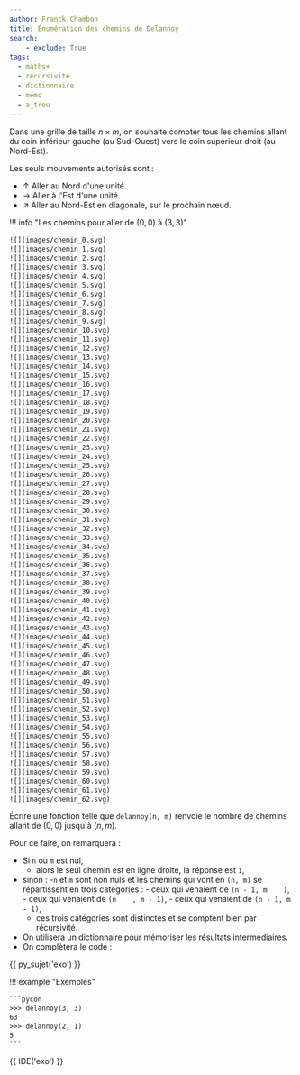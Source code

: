 ```yaml
---
author: Franck Chambon
title: Énumération des chemins de Delannoy
search:
    - exclude: True
tags:
  - maths+
  - récursivité
  - dictionnaire
  - mémo
  - a_trou
---
```

Dans une grille de taille $n×m$, on souhaite compter tous les chemins allant du coin inférieur gauche (au Sud-Ouest) vers le coin supérieur droit (au Nord-Est).

Les seuls mouvements autorisés sont :

- ↑ Aller au Nord d'une unité.
- → Aller à l'Est d'une unité.
- ↗ Aller au Nord-Est en diagonale, sur le prochain nœud.

!!! info "Les chemins pour aller de $(0, 0)$ à $(3, 3)$"

    ![](images/chemin_0.svg)
    ![](images/chemin_1.svg)
    ![](images/chemin_2.svg)
    ![](images/chemin_3.svg)
    ![](images/chemin_4.svg)
    ![](images/chemin_5.svg)
    ![](images/chemin_6.svg)
    ![](images/chemin_7.svg)
    ![](images/chemin_8.svg)
    ![](images/chemin_9.svg)
    ![](images/chemin_10.svg)
    ![](images/chemin_11.svg)
    ![](images/chemin_12.svg)
    ![](images/chemin_13.svg)
    ![](images/chemin_14.svg)
    ![](images/chemin_15.svg)
    ![](images/chemin_16.svg)
    ![](images/chemin_17.svg)
    ![](images/chemin_18.svg)
    ![](images/chemin_19.svg)
    ![](images/chemin_20.svg)
    ![](images/chemin_21.svg)
    ![](images/chemin_22.svg)
    ![](images/chemin_23.svg)
    ![](images/chemin_24.svg)
    ![](images/chemin_25.svg)
    ![](images/chemin_26.svg)
    ![](images/chemin_27.svg)
    ![](images/chemin_28.svg)
    ![](images/chemin_29.svg)
    ![](images/chemin_30.svg)
    ![](images/chemin_31.svg)
    ![](images/chemin_32.svg)
    ![](images/chemin_33.svg)
    ![](images/chemin_34.svg)
    ![](images/chemin_35.svg)
    ![](images/chemin_36.svg)
    ![](images/chemin_37.svg)
    ![](images/chemin_38.svg)
    ![](images/chemin_39.svg)
    ![](images/chemin_40.svg)
    ![](images/chemin_41.svg)
    ![](images/chemin_42.svg)
    ![](images/chemin_43.svg)
    ![](images/chemin_44.svg)
    ![](images/chemin_45.svg)
    ![](images/chemin_46.svg)
    ![](images/chemin_47.svg)
    ![](images/chemin_48.svg)
    ![](images/chemin_49.svg)
    ![](images/chemin_50.svg)
    ![](images/chemin_51.svg)
    ![](images/chemin_52.svg)
    ![](images/chemin_53.svg)
    ![](images/chemin_54.svg)
    ![](images/chemin_55.svg)
    ![](images/chemin_56.svg)
    ![](images/chemin_57.svg)
    ![](images/chemin_58.svg)
    ![](images/chemin_59.svg)
    ![](images/chemin_60.svg)
    ![](images/chemin_61.svg)
    ![](images/chemin_62.svg)



Écrire une fonction telle que `delannoy(n, m)` renvoie le nombre de chemins allant de $(0, 0)$ jusqu'à $(n, m)$.

Pour ce faire, on remarquera :

- Si `n` ou `m` est nul,
    - alors le seul chemin est en ligne droite, la réponse est `1`,
- sinon :
    -`n` et `m` sont non nuls et les chemins qui vont en `(n, m)` se répartissent en trois catégories :
        - ceux qui venaient de `(n - 1, m    )`,
        - ceux qui venaient de `(n    , m - 1)`,
        - ceux qui venaient de `(n - 1, m - 1)`,
    - ces trois catégories sont distinctes et se comptent bien par récursivité.
- On utilisera un dictionnaire pour mémoriser les résultats intermédiaires.
- On complètera le code :

{{ py_sujet('exo') }}

!!! example "Exemples"

    ```pycon
    >>> delannoy(3, 3)
    63
    >>> delannoy(2, 1)
    5
    ```

{{ IDE('exo') }}
